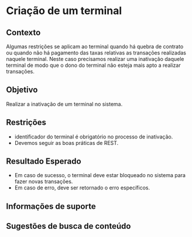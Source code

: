 # Criação de um terminal

## Contexto

Algumas restrições se aplicam ao terminal quando há quebra de contrato ou quando não há pagamento das taxas
relativas as transações realizadas naquele terminal.
Neste caso precisamos realizar uma inativação daquele terminal de modo que o dono do terminal não esteja mais 
apto a realizar transações.

## Objetivo

Realizar a inativação de um terminal no sistema.

## Restrições

- identificador do terminal é obrigatório no processo de inativação.
- Devemos seguir as boas práticas de REST.

## Resultado Esperado

- Em caso de sucesso, o terminal deve estar bloqueado no sistema para fazer novas transações.
- Em caso de erro, deve ser retornado o erro específicos.

## Informações de suporte

## Sugestões de busca de conteúdo
